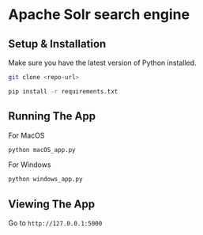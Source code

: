 # Apache Solr search engine

## Setup & Installation

Make sure you have the latest version of Python installed.

```bash
git clone <repo-url>
```

```bash
pip install -r requirements.txt
```

## Running The App 

For MacOS 

```bash 
python macOS_app.py
```

For Windows

```bash
python windows_app.py
```

## Viewing The App

Go to `http://127.0.0.1:5000`
